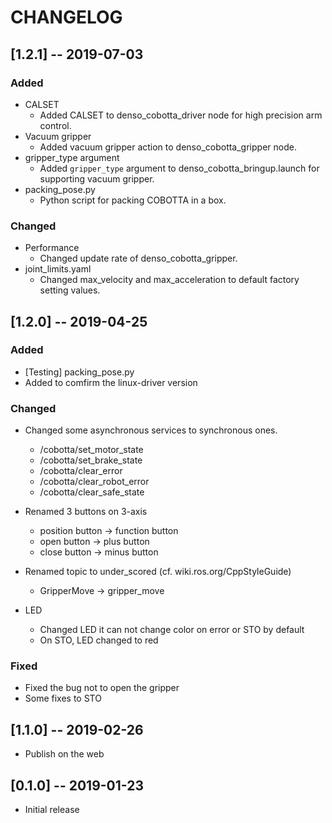 # CHANGELOG

## [1.2.1] -- 2019-07-03
### Added
- CALSET
  * Added CALSET to denso_cobotta_driver node for high precision arm control.
- Vacuum gripper
  * Added vacuum gripper action to denso_cobotta_gripper node.
- gripper_type argument
  * Added `gripper_type` argument to denso_cobotta_bringup.launch for supporting vacuum gripper.
- packing_pose.py
  * Python script for packing COBOTTA in a box.

### Changed
- Performance
  * Changed update rate of denso_cobotta_gripper.
- joint_limits.yaml
  * Changed max_velocity and max_acceleration to default factory setting values.

## [1.2.0] -- 2019-04-25
### Added
- [Testing] packing_pose.py
- Added to comfirm the linux-driver version

### Changed
- Changed some asynchronous services to synchronous ones.
  * /cobotta/set_motor_state
  * /cobotta/set_brake_state
  * /cobotta/clear_error
  * /cobotta/clear_robot_error
  * /cobotta/clear_safe_state

- Renamed 3 buttons on 3-axis
  * position button -> function button
  * open button -> plus button
  * close button -> minus button

- Renamed topic to under_scored (cf. wiki.ros.org/CppStyleGuide)
  * GripperMove -> gripper_move

- LED
  * Changed LED it can not change color on error or STO by default
  * On STO, LED changed to red

### Fixed
- Fixed the bug not to open the gripper
- Some fixes to STO

## [1.1.0] -- 2019-02-26

- Publish on the web

## [0.1.0] -- 2019-01-23

- Initial release
